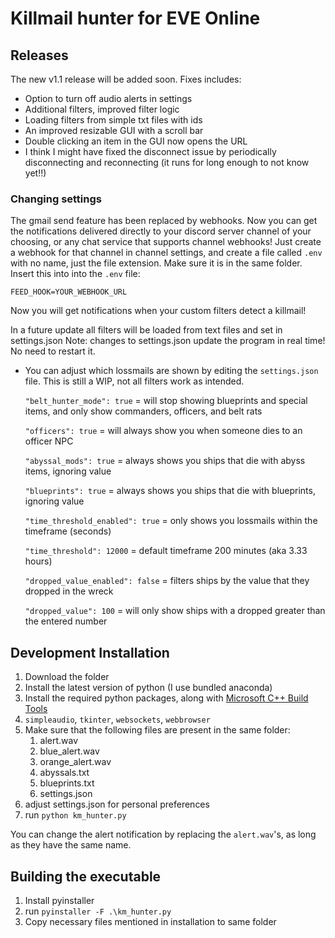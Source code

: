 # Killmail hunter for EVE Online

## Releases

The new v1.1 release will be added soon.
Fixes includes: 
- Option to turn off audio alerts in settings
- Additional filters, improved filter logic
- Loading filters from simple txt files with ids
- An improved resizable GUI with a scroll bar
- Double clicking an item in the GUI now opens the URL
- I think I might have fixed the disconnect issue by periodically disconnecting and reconnecting (it runs for long enough to not know yet!!)


### Changing settings

The gmail send feature has been replaced by webhooks. Now you can get the notifications delivered directly to your
discord server channel of your choosing, or any chat service that supports channel webhooks! Just create a webhook 
for that channel in channel settings, and create a file called `.env` with no name, just the file extension. Make sure 
it is in the same folder.
Insert this into into the `.env` file: 
```
FEED_HOOK=YOUR_WEBHOOK_URL
```
Now you will get notifications when your custom filters detect a killmail!

In a future update all filters will be loaded from text files and set in settings.json
Note: changes to settings.json update the program in real time! No need to restart it.


- You can adjust which lossmails are shown by editing the `settings.json` file. This is still a WIP, not all filters work as intended.

  `"belt_hunter_mode": true` = will stop showing blueprints and special items, and only show commanders, officers, and belt rats

  `"officers": true` = will always show you when someone dies to an officer NPC

  `"abyssal_mods": true` = always shows you ships that die with abyss items, ignoring value

  `"blueprints": true` = always shows you ships that die with blueprints, ignoring value

  `"time_threshold_enabled": true` = only shows you lossmails within the timeframe (seconds)

  `"time_threshold": 12000` = default timeframe 200 minutes (aka 3.33 hours)

  `"dropped_value_enabled": false` = filters ships by the value that they dropped in the wreck

  `"dropped_value": 100` = will only show ships with a dropped greater than the entered number

## Development Installation

1. Download the folder
2. Install the latest version of python (I use bundled anaconda)
3. Install the required python packages, along with [Microsoft C++ Build Tools](https://visualstudio.microsoft.com/visual-cpp-build-tools/)
4. `simpleaudio`, `tkinter`, `websockets`, `webbrowser`
5. Make sure that the following files are present in the same folder:
   1. alert.wav
   2. blue_alert.wav
   3. orange_alert.wav
   4. abyssals.txt
   5. blueprints.txt
   6. settings.json
6. adjust settings.json for personal preferences
7. run `python km_hunter.py`

You can change the alert notification by replacing the `alert.wav`'s, as long as they have the same name.

## Building the executable

1. Install pyinstaller
2. run `pyinstaller -F .\km_hunter.py`
3. Copy necessary files mentioned in installation to same folder
